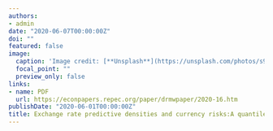```yaml
---
authors:
- admin
date: "2020-06-07T00:00:00Z"
doi: ""
featured: false
image:
  caption: 'Image credit: [**Unsplash**](https://unsplash.com/photos/s9CC2SKySJM)'
  focal_point: ""
  preview_only: false
links:
- name: PDF
  url: https://econpapers.repec.org/paper/drmwpaper/2020-16.htm
publishDate: "2020-06-01T00:00:00Z"
title: Exchange rate predictive densities and currency risks:A quantile regression approach
---
```

